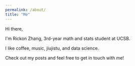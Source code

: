 ```yaml
---
permalink: /about/
title: "Me"
---
```


Hi there,

I'm Rickon Zhang, 3rd-year math and stats student at UCSB.

I like coffee, music, jiujistu, and data science.

Check out my posts and feel free to get in touch with me!